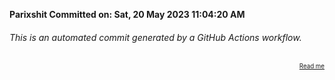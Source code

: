 **Parixshit Committed on: Sat, 20 May 2023 11:04:20 AM** <!-- c5fd170e-c160-4040-8acc-af7157fbfa68 -->

###### This is an automated commit generated by a GitHub Actions workflow.

<div align="right"><sub><sup><a href="https://github.com/Parixshit/AutoCommit.git">Read me</a></sup></sub></div>
